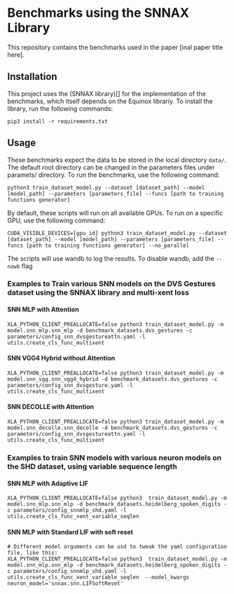 # Benchmarks using the SNNAX Library
This repository contains the benchmarks used in the paper [inal paper title here].

## Installation
This project uses the (SNNAX library)[] for the implementation of the benchmarks, which itself depends on the Equinox librariy. To install the library, run the following commands:

```
pip3 install -r requirements.txt
```

## Usage
These benchmarks expect the data to be stored in the local directory `data/`. The default root directory can be changed in the parameters files under paramets/ directory. To run the benchmarks, use the following command:

```
python3 train_dataset_model.py --dataset [dataset_path] --model [model_path] --parameters [parameters_file] --funcs [path to training functions generator]
```

By default, these scripts will run on all available GPUs. To run on a specific GPU, use the following command:

```
CUDA_VISIBLE_DEVICES=[gpu_id] python3 train_dataset_model.py --dataset [dataset_path] --model [model_path] --parameters [parameters_file] --funcs [path to training functions generator] --no_parallel

```

The scripts will use wandb to log the results. To disable wandb, add the `--nowb` flag

### Examples to Train various SNN models on the DVS Gestures dataset using the SNNAX library and multi-xent loss
#### SNN MLP with Attention
```
XLA_PYTHON_CLIENT_PREALLOCATE=false python3 train_dataset_model.py -m model.snn_mlp.snn_mlp -d benchmark_datasets.dvs_gestures -c parameters/config_snn_dvsgestureattn.yaml -l utils.create_cls_func_multixent
```
#### SNN VGG4 Hybrid without Attention
```
XLA_PYTHON_CLIENT_PREALLOCATE=false python3 train_dataset_model.py -m model.snn_vgg.snn_vgg4_hybrid -d benchmark_datasets.dvs_gestures -c parameters/config_snn_dvsgesture.yaml -l utils.create_cls_func_multixent
```
#### SNN DECOLLE with Attention
```
XLA_PYTHON_CLIENT_PREALLOCATE=false python3 train_dataset_model.py -m model.snn_decolle.snn_decolle -d benchmark_datasets.dvs_gestures -c parameters/config_snn_dvsgestureattn.yaml -l utils.create_cls_func_multixent
```

### Examples to train SNN models with various neuron models on the SHD dataset, using variable sequence length
#### SNN MLP with Adaptive LIF 
```
XLA_PYTHON_CLIENT_PREALLOCATE=false python3  train_dataset_model.py -m model.snn_mlp.snn_mlp -d benchmark_datasets.heidelberg_spoken_digits -c parameters/config_snnmlp_shd.yaml -l utils.create_cls_func_xent_variable_seqlen  
```

#### SNN MLP with Standard LIF with soft reset
```
# Different model arguments can be usd to tweak the yaml configuration file, like this:
XLA_PYTHON_CLIENT_PREALLOCATE=false python3  train_dataset_model.py -m model.snn_mlp.snn_mlp -d benchmark_datasets.heidelberg_spoken_digits -c parameters/config_snnmlp_shd.yaml -l utils.create_cls_func_xent_variable_seqlen  --model_kwargs neuron_model='snnax.snn.LIFSoftReset'
```
